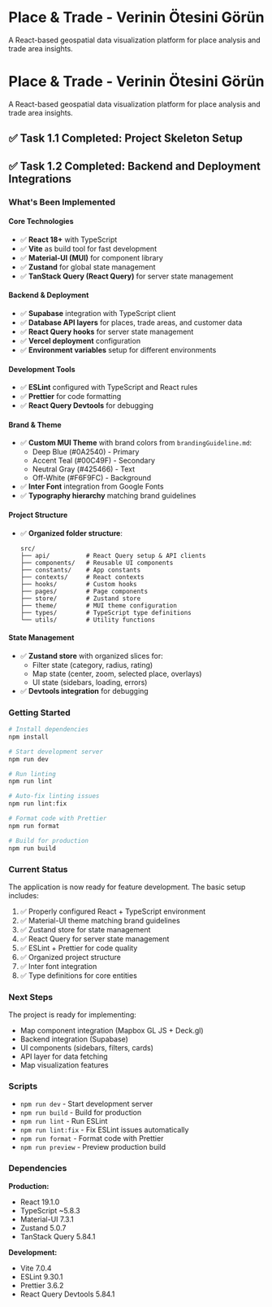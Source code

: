 # Place & Trade - Verinin Ötesini Görün

A React-based geospatial data visualization platform for place analysis and trade area insights.

# Place & Trade - Verinin Ötesini Görün

A React-based geospatial data visualization platform for place analysis and trade area insights.

## ✅ Task 1.1 Completed: Project Skeleton Setup
## ✅ Task 1.2 Completed: Backend and Deployment Integrations

### What's Been Implemented

#### Core Technologies
- ✅ **React 18+** with TypeScript
- ✅ **Vite** as build tool for fast development
- ✅ **Material-UI (MUI)** for component library
- ✅ **Zustand** for global state management
- ✅ **TanStack Query (React Query)** for server state management

#### Backend & Deployment
- ✅ **Supabase** integration with TypeScript client
- ✅ **Database API layers** for places, trade areas, and customer data
- ✅ **React Query hooks** for server state management
- ✅ **Vercel deployment** configuration
- ✅ **Environment variables** setup for different environments

#### Development Tools
- ✅ **ESLint** configured with TypeScript and React rules
- ✅ **Prettier** for code formatting
- ✅ **React Query Devtools** for debugging

#### Brand & Theme
- ✅ **Custom MUI Theme** with brand colors from `brandingGuideline.md`:
  - Deep Blue (#0A2540) - Primary
  - Accent Teal (#00C49F) - Secondary
  - Neutral Gray (#425466) - Text
  - Off-White (#F6F9FC) - Background
- ✅ **Inter Font** integration from Google Fonts
- ✅ **Typography hierarchy** matching brand guidelines

#### Project Structure
- ✅ **Organized folder structure**:
  ```
  src/
  ├── api/          # React Query setup & API clients
  ├── components/   # Reusable UI components
  ├── constants/    # App constants
  ├── contexts/     # React contexts
  ├── hooks/        # Custom hooks
  ├── pages/        # Page components
  ├── store/        # Zustand store
  ├── theme/        # MUI theme configuration
  ├── types/        # TypeScript type definitions
  └── utils/        # Utility functions
  ```

#### State Management
- ✅ **Zustand store** with organized slices for:
  - Filter state (category, radius, rating)
  - Map state (center, zoom, selected place, overlays)
  - UI state (sidebars, loading, errors)
- ✅ **Devtools integration** for debugging

### Getting Started

```bash
# Install dependencies
npm install

# Start development server
npm run dev

# Run linting
npm run lint

# Auto-fix linting issues
npm run lint:fix

# Format code with Prettier
npm run format

# Build for production
npm run build
```

### Current Status

The application is now ready for feature development. The basic setup includes:

1. ✅ Properly configured React + TypeScript environment
2. ✅ Material-UI theme matching brand guidelines
3. ✅ Zustand store for state management
4. ✅ React Query for server state management
5. ✅ ESLint + Prettier for code quality
6. ✅ Organized project structure
7. ✅ Inter font integration
8. ✅ Type definitions for core entities

### Next Steps

The project is ready for implementing:
- Map component integration (Mapbox GL JS + Deck.gl)
- Backend integration (Supabase)
- UI components (sidebars, filters, cards)
- API layer for data fetching
- Map visualization features

### Scripts

- `npm run dev` - Start development server
- `npm run build` - Build for production
- `npm run lint` - Run ESLint
- `npm run lint:fix` - Fix ESLint issues automatically
- `npm run format` - Format code with Prettier
- `npm run preview` - Preview production build

### Dependencies

**Production:**
- React 19.1.0
- TypeScript ~5.8.3
- Material-UI 7.3.1
- Zustand 5.0.7
- TanStack Query 5.84.1

**Development:**
- Vite 7.0.4
- ESLint 9.30.1
- Prettier 3.6.2
- React Query Devtools 5.84.1
